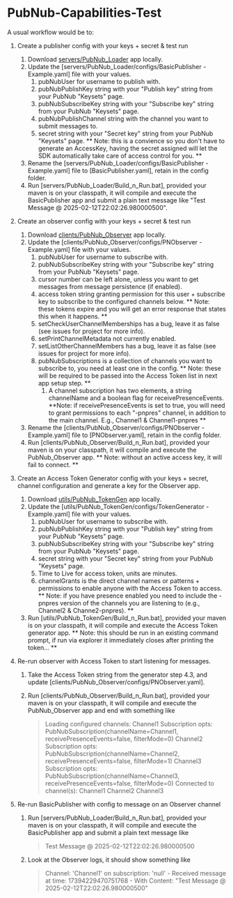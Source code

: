 # PubNub-Capabilities-Test

A usual workflow would be to:
1. Create a publisher config with your keys + secret & test run
	1. Download [servers/PubNub_Loader](https://github.com/Caffeinated-CNS/PubNub-Capabilities-Test/tree/main/servers/PubNub_Loader) app locally.
	2. Update the [servers/PubNub_Loader/configs/BasicPublisher - Example.yaml] file with your values.
		1. pubNubUser for username to publish with.
		2. pubNubPublishKey string with your "Publish key" string from your PubNub "Keysets" page.
		3. pubNubSubscribeKey string with your "Subscribe key" string from your PubNub "Keysets" page.
		4. pubNubPublishChannel string with the channel you want to submit messages to.
		5. secret string with your "Secret key" string from your PubNub "Keysets" page.  ** Note: this is a convience so you don't have to generate an AccessKey, having the secret assigned will let the SDK automatically take care of access control for you. **
	3. Rename the [servers/PubNub_Loader/configs/BasicPublisher - Example.yaml] file to [BasicPublisher.yaml], retain in the config folder.
	4. Run [servers/PubNub_Loader/Build_n_Run.bat], provided your maven is on your classpath, it will compile and execute the BasicPublisher app and submit a plain text message like "Test Message @ 2025-02-12T22:02:26.980000500".
3. Create an observer config with your keys + secret & test run
	1. Download [clients/PubNub_Observer](https://github.com/Caffeinated-CNS/PubNub-Capabilities-Test/tree/main/clients/PubNub_Observer) app locally.
	2. Update the [clients/PubNub_Observer/configs/PNObserver - Example.yaml] file with your values.
		1. pubNubUser for username to subscribe with.
		2. pubNubSubscribeKey string with your "Subscribe key" string from your PubNub "Keysets" page.
		3. cursor number can be left alone, unless you want to get messages from message persistence (if enabled).
		4. access token string granting permission for this user + subscribe key to subscribe to the configured channels below.  ** Note: these tokens expire and you will get an error response that states this when it happens. **
		5. setCheckUserChannelMemberships has a bug, leave it as false (see issues for project for more info).
		6. setPrintChannelMetadata not currently enabled.
		7. setListOtherChannelMembers has a bug, leave it as false (see issues for project for more info).
		8. pubNubSubscriptions is a collection of channels you want to subscribe to, you need at least one in the config.  ** Note: these will be required to be passed into the Access Token list in next app setup step. **
			1. A channel subscription has two elements, a string channelName and a boolean flag for receivePresenceEvents.  **Note: if receivePresenceEvents is set to true, you will need to grant permissions to each "-pnpres" channel, in addition to the main channel.  E.g., Channel1 & Channel1-pnpres **
	3. Rename the [clients/PubNub_Observer/configs/PNObserver - Example.yaml] file to [PNObserver.yaml], retain in the config folder.
	4. Run [clients/PubNub_Observer/Build_n_Run.bat], provided your maven is on your classpath, it will compile and execute the PubNub_Observer app.  ** Note: without an active access key, it will fail to connect. **
4. Create an Access Token Generator config with your keys + secret, channel configuration and generate a key for the Observer app.
	1. Download [utils/PubNub_TokenGen](https://github.com/Caffeinated-CNS/PubNub-Capabilities-Test/tree/main/utils/PubNub_TokenGen) app locally.
	2. Update the [utils/PubNub_TokenGen/configs/TokenGenerator - Example.yaml] file with your values.
		1. pubNubUser for username to subscribe with.
		2. pubNubPublishKey string with your "Publish key" string from your PubNub "Keysets" page. 
		3. pubNubSubscribeKey string with your "Subscribe key" string from your PubNub "Keysets" page.
		4. secret string with your "Secret key" string from your PubNub "Keysets" page.
		5. Time to Live for access token, units are minutes.
		6. channelGrants is the direct channel names or patterns + permissions to enable anyone with the Access Token to access.  ** Note: if you have presence enabled you need to include the -pnpres version of the channels you are listening to (e.g., Channel2 & Channe2-pnpres). **
	3. Run [utils/PubNub_TokenGen/Build_n_Run.bat], provided your maven is on your classpath, it will compile and execute the Access Token generator app.  ** Note: this should be run in an existing command prompt, if run via explorer it immediately closes after printing the token... **
5. Re-run observer with Access Token to start listening for messages.
	1. Take the Access Token string from the generator step 4.3, and update [clients/PubNub_Observer/configs/PNObserver.yaml].
	2. Run [clients/PubNub_Observer/Build_n_Run.bat], provided your maven is on your classpath, it will compile and execute the PubNub_Observer app and end with something like
		
		> Loading configured channels: 
			Channel1
				Subscription opts: PubNubSubscription(channelName=Channel1, receivePresenceEvents=false, filterMode=0)
			Channel2
				Subscription opts: PubNubSubscription(channelName=Channel2, receivePresenceEvents=false, filterMode=1)
			Channel3
				Subscription opts: PubNubSubscription(channelName=Channel3, receivePresenceEvents=false, filterMode=0)
			Connected to channel(s): 
				Channel1
				Channel2
				Channel3 
	
6. Re-run BasicPublisher with config to message on an Observer channel
	1. Run [servers/PubNub_Loader/Build_n_Run.bat], provided your maven is on your classpath, it will compile and execute the BasicPublisher app and submit a plain text message like 
	
		> Test Message @ 2025-02-12T22:02:26.980000500
	
	2. Look at the Observer logs, it should show something like
	
		> Channel: 'Channel1' on subscription: 'null' - Received message at time: 17394229470751768 - With Content: "Test Message @ 2025-02-12T22:02:26.980000500"
	
